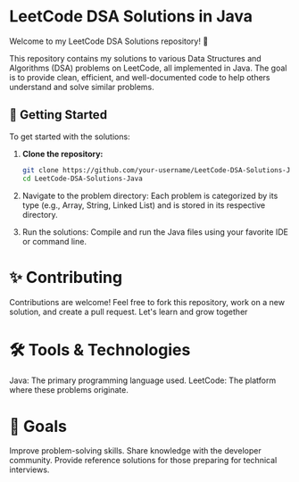 # LeetCode DSA Solutions in Java

Welcome to my LeetCode DSA Solutions repository! 🎉

This repository contains my solutions to various Data Structures and Algorithms (DSA) problems on LeetCode, all implemented in Java. The goal is to provide clean, efficient, and well-documented code to help others understand and solve similar problems.

## 🚀 Getting Started

To get started with the solutions:

1. **Clone the repository:**
   ```bash
   git clone https://github.com/your-username/LeetCode-DSA-Solutions-Java.git
   cd LeetCode-DSA-Solutions-Java
2. Navigate to the problem directory: Each problem is categorized by its type (e.g., Array, String, Linked List) and is stored in its respective directory.

3. Run the solutions: Compile and run the Java files using your favorite IDE or command line.
# ✨ Contributing
Contributions are welcome! Feel free to fork this repository, work on a new solution, and create a pull request. Let's learn and grow together

# 🛠️ Tools & Technologies
Java: The primary programming language used.
LeetCode: The platform where these problems originate.
# 🎯 Goals
Improve problem-solving skills.
Share knowledge with the developer community.
Provide reference solutions for those preparing for technical interviews.
